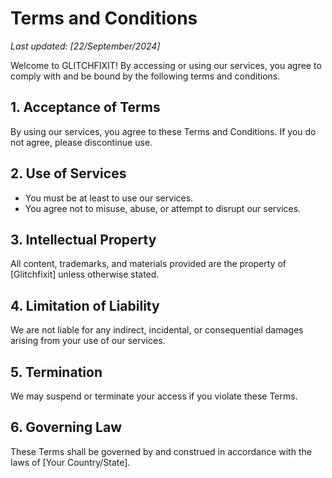 # Terms and Conditions

_Last updated: [22/September/2024]_

Welcome to GLITCHFIXIT! By accessing or using our services, you agree to comply with and be bound by the following terms and conditions.

## 1. Acceptance of Terms

By using our services, you agree to these Terms and Conditions. If you do not agree, please discontinue use.

## 2. Use of Services

- You must be at least to use our services.
- You agree not to misuse, abuse, or attempt to disrupt our services.

## 3. Intellectual Property

All content, trademarks, and materials provided are the property of [Glitchfixit] unless otherwise stated.

## 4. Limitation of Liability

We are not liable for any indirect, incidental, or consequential damages arising from your use of our services.

## 5. Termination

We may suspend or terminate your access if you violate these Terms.

## 6. Governing Law

These Terms shall be governed by and construed in accordance with the laws of [Your Country/State].
